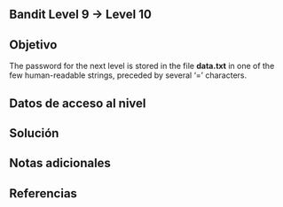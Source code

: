 ## Bandit Level 9 → Level 10
## Objetivo
The password for the next level is stored in the file **data.txt** in one of the few human-readable strings, preceded by several ‘=’ characters.
## Datos de acceso al nivel
## Solución
## Notas adicionales
## Referencias
